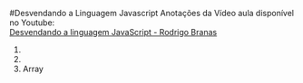 #Desvendando a Linguagem Javascript
Anotações da Vídeo aula disponível no Youtube:  
[Desvendando a linguagem JavaScript - Rodrigo Branas](https://www.youtube.com/playlist?list=PLQCmSnNFVYnT1-oeDOSBnt164802rkegc)

1.  
2.  
9. Array
